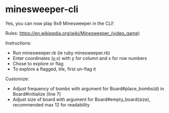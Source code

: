 # minesweeper-cli

Yes, you can now play 9x9 Minesweeper in the CLI!

Rules:
https://en.wikipedia.org/wiki/Minesweeper_(video_game)

Instructions:
 - Run minesweeper.rb (ie ruby minesweeper.rb)
 - Enter coordinates (y,x) with y for column and x for row numbers
 - Chose to explore or flag
 - To explore a flagged, tile, first un-flag it

Customize:
 - Adjust frequency of bombs with argument for Board#place_bombs(d) in Board#initialize (line 7)
 - Adjust size of board with argument for Board#empty_board(size), recommended max 12 for readability
